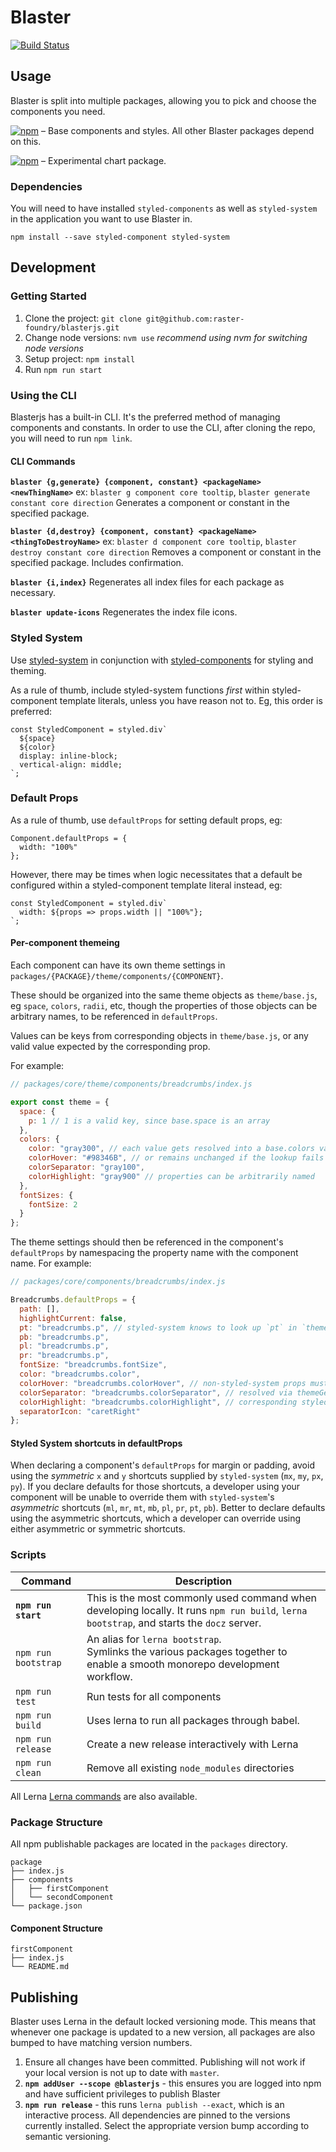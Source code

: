 # Blaster

[![Build Status](https://travis-ci.org/raster-foundry/blasterjs.svg?branch=master)](https://travis-ci.org/raster-foundry/blasterjs)

## Usage

Blaster is split into multiple packages, allowing you to pick and choose the components you need.

[![npm](https://img.shields.io/npm/v/@blasterjs/core.svg?label=@blasterjs/core)](https://www.npmjs.com/package/@blasterjs/core) &ndash; Base components and styles. All other Blaster packages depend on this.

[![npm](https://img.shields.io/npm/v/@blasterjs/chart.svg?label=@blasterjs/chart)](https://www.npmjs.com/package/@blasterjs/chart) &ndash; Experimental chart package.

### Dependencies

You will need to have installed `styled-components` as well as `styled-system` in the application you want to use Blaster in.

`npm install --save styled-component styled-system`

## Development

### Getting Started

1. Clone the project: `git clone git@github.com:raster-foundry/blasterjs.git`
1. Change node versions: `nvm use` _recommend using nvm for switching node versions_
1. Setup project: `npm install`
1. Run `npm run start`

### Using the CLI

Blasterjs has a built-in CLI.
It's the preferred method of managing components and constants.
In order to use the CLI, after cloning the repo, you will need to run `npm link`.

#### CLI Commands

**`blaster {g,generate} {component, constant} <packageName> <newThingName>`**
ex: `blaster g component core tooltip`, `blaster generate constant core direction`
Generates a component or constant in the specified package.

**`blaster {d,destroy} {component, constant} <packageName> <thingToDestroyName>`**
ex: `blaster d component core tooltip`, `blaster destroy constant core direction`
Removes a component or constant in the specified package. Includes confirmation.

**`blaster {i,index}`**
Regenerates all index files for each package as necessary.

**`blaster update-icons`**
Regenerates the index file icons.

### Styled System

Use [styled-system](https://jxnblk.com/styled-system/) in conjunction with
[styled-components](https://www.styled-components.com/) for styling and theming.

As a rule of thumb, include styled-system functions _first_ within styled-component
template literals, unless you have reason not to. Eg, this order is preferred:

```
const StyledComponent = styled.div`
  ${space}
  ${color}
  display: inline-block;
  vertical-align: middle;
`;
```

### Default Props

As a rule of thumb, use `defaultProps` for setting default props, eg:

```
Component.defaultProps = {
  width: "100%"
};
```

However, there may be times when logic necessitates that a default be configured
within a styled-component template literal instead, eg:

```
const StyledComponent = styled.div`
  width: ${props => props.width || "100%"};
`;
```

#### Per-component themeing

Each component can have its own theme settings in
`packages/{PACKAGE}/theme/components/{COMPONENT}`.

These should be organized into
the same theme objects as `theme/base.js`, eg `space`, `colors`, `radii`, etc,
though the properties of those objects can be arbitrary names, to be referenced
in `defaultProps`.

Values can be keys from corresponding objects in `theme/base.js`, or any valid
value expected by the corresponding prop.

For example:

```js
// packages/core/theme/components/breadcrumbs/index.js

export const theme = {
  space: {
    p: 1 // 1 is a valid key, since base.space is an array
  },
  colors: {
    color: "gray300", // each value gets resolved into a base.colors value
    colorHover: "#98346B", // or remains unchanged if the lookup fails
    colorSeparator: "gray100",
    colorHighlight: "gray900" // properties can be arbitrarily named
  },
  fontSizes: {
    fontSize: 2
  }
};
```

The theme settings should then be referenced in the component's `defaultProps`
by namespacing the property name with the component name. For example:

```js
// packages/core/components/breadcrumbs/index.js

Breadcrumbs.defaultProps = {
  path: [],
  highlightCurrent: false,
  pt: "breadcrumbs.p", // styled-system knows to look up `pt` in `theme.space`
  pb: "breadcrumbs.p",
  pl: "breadcrumbs.p",
  pr: "breadcrumbs.p",
  fontSize: "breadcrumbs.fontSize",
  color: "breadcrumbs.color",
  colorHover: "breadcrumbs.colorHover", // non-styled-system props must be
  colorSeparator: "breadcrumbs.colorSeparator", // resolved via themeGet() in the
  colorHighlight: "breadcrumbs.colorHighlight", // corresponding styled-component definition
  separatorIcon: "caretRight"
};
```

#### Styled System shortcuts in defaultProps

When declaring a component's `defaultProps` for margin or padding, avoid using the
_symmetric_ `x` and `y` shortcuts supplied by `styled-system` (`mx`, `my`, `px`, `py`).
If you declare defaults for those shortcuts, a developer using your component will
be unable to override them with `styled-system`'s _asymmetric_ shortcuts
(`ml`, `mr`, `mt`, `mb`, `pl`, `pr`, `pt`, `pb`). Better to declare defaults
using the asymmetric shortcuts, which a developer can override using either
asymmetric or symmetric shortcuts.

### Scripts

| Command             | Description                                                                                                                               |
| ------------------- | ----------------------------------------------------------------------------------------------------------------------------------------- |
| **`npm run start`** | This is the most commonly used command when developing locally. It runs `npm run build`, `lerna bootstrap`, and starts the `docz` server. |
| `npm run bootstrap` | An alias for `lerna bootstrap`. <br/> Symlinks the various packages together to enable a smooth monorepo development workflow.            |
| `npm run test`      | Run tests for all components                                                                                                              |
| `npm run build`     | Uses lerna to run all packages through babel.                                                                                             |
| `npm run release`   | Create a new release interactively with Lerna                                                                                             |
| `npm run clean`     | Remove all existing `node_modules` directories                                                                                            |

All Lerna [Lerna commands](https://lernajs.io/) are also available.

### Package Structure

All npm publishable packages are located in the `packages` directory.

```
package
├── index.js
├── components
│   ├── firstComponent
│   └── secondComponent
└── package.json
```

#### Component Structure

```
firstComponent
├── index.js
└── README.md
```

## Publishing

Blaster uses Lerna in the default locked versioning mode.
This means that whenever one package is updated to a new version, all packages are also bumped to have matching version numbers.

1.  Ensure all changes have been committed. Publishing will not work if your local version is not up to date with `master`.
1.  **`npm addUser --scope @blasterjs`** - this ensures you are logged into npm and have sufficient privileges to publish Blaster
1.  **`npm run release`** - this runs `lerna publish --exact`, which is an interactive process. All dependencies are pinned to the versions currently installed. Select the appropriate version bump according to semantic versioning.
